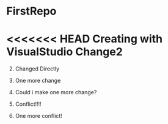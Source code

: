 # FirstRepo
<<<<<<< HEAD
Creating with VisualStudio
Change2
=======
2. Changed Directly
3. One more change
4. Could i make one more change?

5. Conflict!!!!
6. One more conflict!



